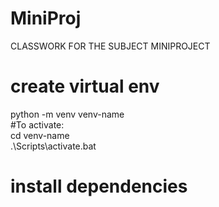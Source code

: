 # MiniProj
CLASSWORK FOR THE SUBJECT MINIPROJECT

# create virtual env
python -m venv venv-name  
#To activate:  
cd venv-name  
.\Scripts\activate.bat  
  
# install dependencies  

